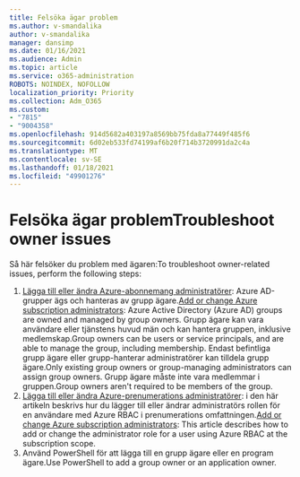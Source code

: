 ```yaml
---
title: Felsöka ägar problem
ms.author: v-smandalika
author: v-smandalika
manager: dansimp
ms.date: 01/16/2021
ms.audience: Admin
ms.topic: article
ms.service: o365-administration
ROBOTS: NOINDEX, NOFOLLOW
localization_priority: Priority
ms.collection: Adm_O365
ms.custom:
- "7815"
- "9004358"
ms.openlocfilehash: 914d5682a403197a8569bb75fda8a77449f485f6
ms.sourcegitcommit: 6d02eb533fd74199af6b20f714b3720991da2c4a
ms.translationtype: MT
ms.contentlocale: sv-SE
ms.lasthandoff: 01/18/2021
ms.locfileid: "49901276"
---
```

# <a name="troubleshoot-owner-issues"></a><span data-ttu-id="a84a0-102">Felsöka ägar problem</span><span class="sxs-lookup"><span data-stu-id="a84a0-102">Troubleshoot owner issues</span></span>

<span data-ttu-id="a84a0-103">Så här felsöker du problem med ägaren:</span><span class="sxs-lookup"><span data-stu-id="a84a0-103">To troubleshoot owner-related issues, perform the following steps:</span></span>

1. <span data-ttu-id="a84a0-104">[Lägga till eller ändra Azure-abonnemang administratörer](https://docs.microsoft.com/azure/active-directory/fundamentals/active-directory-accessmanagement-managing-group-owners): Azure AD-grupper ägs och hanteras av grupp ägare.</span><span class="sxs-lookup"><span data-stu-id="a84a0-104">[Add or change Azure subscription administrators](https://docs.microsoft.com/azure/active-directory/fundamentals/active-directory-accessmanagement-managing-group-owners): Azure Active Directory (Azure AD) groups are owned and managed by group owners.</span></span> <span data-ttu-id="a84a0-105">Grupp ägare kan vara användare eller tjänstens huvud män och kan hantera gruppen, inklusive medlemskap.</span><span class="sxs-lookup"><span data-stu-id="a84a0-105">Group owners can be users or service principals, and are able to manage the group, including membership.</span></span> <span data-ttu-id="a84a0-106">Endast befintliga grupp ägare eller grupp-hanterar administratörer kan tilldela grupp ägare.</span><span class="sxs-lookup"><span data-stu-id="a84a0-106">Only existing group owners or group-managing administrators can assign group owners.</span></span> <span data-ttu-id="a84a0-107">Grupp ägare måste inte vara medlemmar i gruppen.</span><span class="sxs-lookup"><span data-stu-id="a84a0-107">Group owners aren't required to be members of the group.</span></span>
2. <span data-ttu-id="a84a0-108">[Lägga till eller ändra Azure-prenumerations administratörer](https://docs.microsoft.com/azure/cost-management-billing/manage/add-change-subscription-administrator): i den här artikeln beskrivs hur du lägger till eller ändrar administratörs rollen för en användare med Azure RBAC i prenumerations omfattningen.</span><span class="sxs-lookup"><span data-stu-id="a84a0-108">[Add or change Azure subscription administrators](https://docs.microsoft.com/azure/cost-management-billing/manage/add-change-subscription-administrator): This article describes how to add or change the administrator role for a user using Azure RBAC at the subscription scope.</span></span>
3. <span data-ttu-id="a84a0-109">Använd PowerShell för att lägga till en grupp ägare eller en program ägare.</span><span class="sxs-lookup"><span data-stu-id="a84a0-109">Use PowerShell to add a group owner or an application owner.</span></span>
